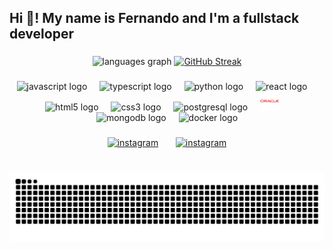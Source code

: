 <h2 align="left">Hi 👋! My name is Fernando and I'm a fullstack developer</h2>

###

<div align="center">
  <img src="https://github-readme-stats-taupe-sigma.vercel.app/api/top-langs?username=fernandoravaneli&locale=en&hide_title=false&layout=compact&card_width=320&langs_count=6&theme=dracula&hide_border=true" height="150" alt="languages graph"  />
<a href="https://git.io/streak-stats"><img src="https://github-readme-streak-stats-nine-sandy.vercel.app?user=fernandoravaneli&theme=dracula&hide_border=true&border_radius=5&mode=weekly&exclude_days=Sun%2CSat" height="150" alt="GitHub Streak" /></a>
</div>

###

<div align="center">
  <img src="https://cdn.jsdelivr.net/gh/devicons/devicon/icons/javascript/javascript-original.svg" height="30" alt="javascript logo"  />
  <img width="12" />
  <img src="https://cdn.jsdelivr.net/gh/devicons/devicon/icons/typescript/typescript-original.svg" height="30" alt="typescript logo"  />
  <img width="12" />
  <img src="https://cdn.jsdelivr.net/gh/devicons/devicon/icons/python/python-original.svg" height="30" alt="python logo"  />
  <img width="12" />
  <img src="https://cdn.simpleicons.org/react/61DAFB" height="30" alt="react logo"  />
  <img width="12" />
  <img src="https://cdn.jsdelivr.net/gh/devicons/devicon/icons/html5/html5-original.svg" height="30" alt="html5 logo"  />
  <img width="12" />
  <img src="https://cdn.jsdelivr.net/gh/devicons/devicon/icons/css3/css3-original.svg" height="30" alt="css3 logo"  />
  <img width="12" />
  <img src="https://cdn.simpleicons.org/postgresql/4169E1" height="30" alt="postgresql logo"  />
  <img width="12" />
  <img src="https://raw.githubusercontent.com/devicons/devicon/master/icons/oracle/oracle-original.svg" height="30" alt="oracle logo"  />
<!--   <img src="https://cdn.simpleicons.org/oracle/F80000" height="30" alt="oracle logo"  /> -->
  <img width="12" />
  <img src="https://cdn.simpleicons.org/mongodb/47A248" height="30" alt="mongodb logo"  />
  <img width="12" />
  <img src="https://cdn.simpleicons.org/docker/2496ED" height="30" alt="docker logo"  />
</div>

###

<p align="center">
  <a href="https://www.linkedin.com/in/fernando-ravaneli/"><img height="35" alt="instagram" title="instagram" src="https://img.shields.io/static/v1?message=LinkedIn&logo=linkedin&label=&color=0077B5&logoColor=white&labelColor=&style=for-the-badge"/></a>
  &#8287;&#8287;&#8287;&#8287;&#8287;
  <a href="https://www.instagram.com/ravaneli_fernando/"><img height="35" alt="instagram" title="instagram" src="https://img.shields.io/static/v1?message=Instagram&logo=instagram&label=&color=E4405F&logoColor=white&labelColor=&style=for-the-badge"/></a>
</p>

###

<br clear="both">

<img src="https://raw.githubusercontent.com/fernandoravaneli/fernandoravaneli/output/snake.svg" alt="Snake animation" />

###
